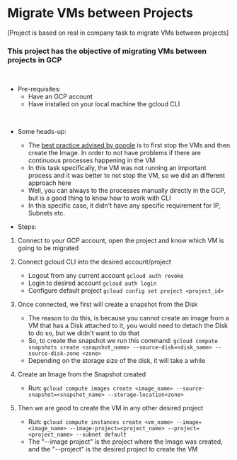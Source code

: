 # Migrate VMs between Projects

[Project is based on real in company task to migrate VMs between projects]

### This project has the objective of migrating VMs between projects in GCP
<br />

- Pre-requisites:
  - Have an GCP account
  - Have installed on your local machine the gcloud CLI
<br />

- Some heads-up:
  - The [best practice advised by google](https://cloud.google.com/knowledge/kb/how-to-move-an-instance-to-another-project-000004456) is to first stop the VMs and then create the Image. In order to not have problems if there are continuous processes happening in the VM
  - In this task specifically, the VM was not running an important process and it was better to not stop the VM, so we did an different approach here
  - Well, you can always to the processes manually directly in the GCP, but is a good thing to know how to work with CLI
  - In this specific case, it didn't have any specific requirement for IP, Subnets etc.

- Steps:
1. Connect to your GCP account, open the project and know which VM is going to be migrated

2. Connect gcloud CLI into the desired account/project
    - Logout from any current account ```gcloud auth revoke```
    - Login to desired account ```gcloud auth login```
    - Configure default project ```gcloud config set project <project_id>```
3. Once connected, we first will create a snapshot from the Disk
    - The reason to do this, is because you cannot create an image from a VM that has a Disk attached to it, you would need to detach the Disk to do so, but we didn't want to do that
    - So, to create the snapshot we run this command: ```gcloud compute snapshots create <snapshot_name> --source-disk=<disk_name> --source-disk-zone <zone>```
    - Depending on the storage size of the disk, it will take a while
4. Create an Image from the Snapshot created
    - Run: ```gcloud compute images create <image_name> --source-snapshot=<snapshot_name> --storage-location<zone>```
5. Then we are good to create the VM in any other desired project
    - Run: ```gcloud compute instances create <vm_name> --image=<image_name> --image-project=<project_name> --project=<project_name> --subnet default```
    - The "--image project" is the project where the Image was created, and the "--project" is the desired project to create the VM


